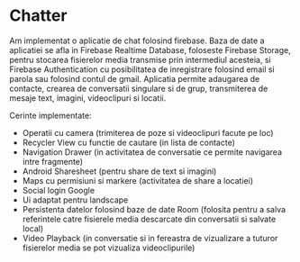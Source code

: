 # Chatter
Am implementat o aplicatie de chat folosind firebase.
Baza de date a aplicatiei se afla in Firebase Realtime Database, foloseste Firebase Storage, pentru stocarea fisierelor media transmise prin intermediul acesteia, si Firebase Authentication cu posibilitatea de inregistrare folosind email si parola sau folosind contul de gmail.
Aplicatia permite adaugarea de contacte, crearea de conversatii singulare si de grup, transmiterea de mesaje text, imagini, videoclipuri si locatii.

Cerinte implementate:
- Operatii cu camera (trimiterea de poze si videoclipuri facute pe loc)
- Recycler View cu functie de cautare (in lista de contacte)
- Navigation Drawer (in activitatea de conversatie ce permite navigarea intre fragmente)
- Android Sharesheet (pentru share de text si imagini)
- Maps cu permisiuni si markere (activitatea de share a locatiei)
- Social login Google
- Ui adaptat pentru landscape
- Persistenta datelor folosind baze de date Room (folosita pentru a salva referintele catre fisierele media descarcate din conversatii si salvate local)
- Video Playback (in conversatie si in fereastra de vizualizare a tuturor fisierelor media se pot vizualiza videoclipurile)
